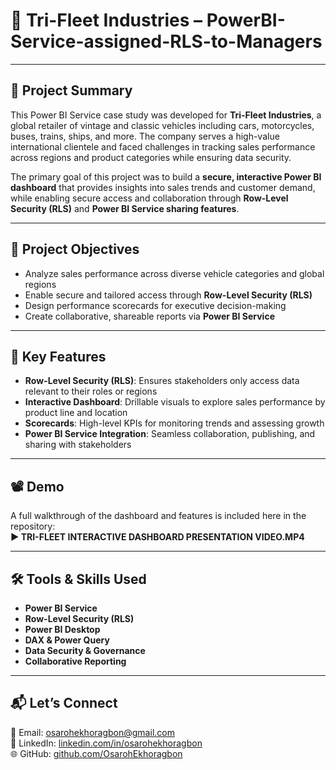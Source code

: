 
# 🚗 Tri-Fleet Industries – PowerBI-Service-assigned-RLS-to-Managers

---

## 📄 Project Summary

This Power BI Service case study was developed for **Tri-Fleet Industries**, a global retailer of vintage and classic vehicles including cars, motorcycles, buses, trains, ships, and more. The company serves a high-value international clientele and faced challenges in tracking sales performance across regions and product categories while ensuring data security.

The primary goal of this project was to build a **secure, interactive Power BI dashboard** that provides insights into sales trends and customer demand, while enabling secure access and collaboration through **Row-Level Security (RLS)** and **Power BI Service sharing features**.

---

## 🎯 Project Objectives

- Analyze sales performance across diverse vehicle categories and global regions
- Enable secure and tailored access through **Row-Level Security (RLS)**
- Design performance scorecards for executive decision-making
- Create collaborative, shareable reports via **Power BI Service**

---

## 🔐 Key Features

- **Row-Level Security (RLS)**: Ensures stakeholders only access data relevant to their roles or regions  
- **Interactive Dashboard**: Drillable visuals to explore sales performance by product line and location  
- **Scorecards**: High-level KPIs for monitoring trends and assessing growth  
- **Power BI Service Integration**: Seamless collaboration, publishing, and sharing with stakeholders

---

## 📽️ Demo

A full walkthrough of the dashboard and features is included here in the repository:  
**▶️ TRI-FLEET INTERACTIVE DASHBOARD PRESENTATION VIDEO.MP4** 

---

## 🛠 Tools & Skills Used

- **Power BI Service**
- **Row-Level Security (RLS)**
- **Power BI Desktop**
- **DAX & Power Query**
- **Data Security & Governance**
- **Collaborative Reporting**

---

## 📬 Let’s Connect

📧 Email: osarohekhoragbon@gmail.com  
💼 LinkedIn: [linkedin.com/in/osarohekhoragbon](https://www.linkedin.com/in/osarohekhoragbon)  
🌐 GitHub: [github.com/OsarohEkhoragbon](https://github.com/OsarohEkhoragbon)

